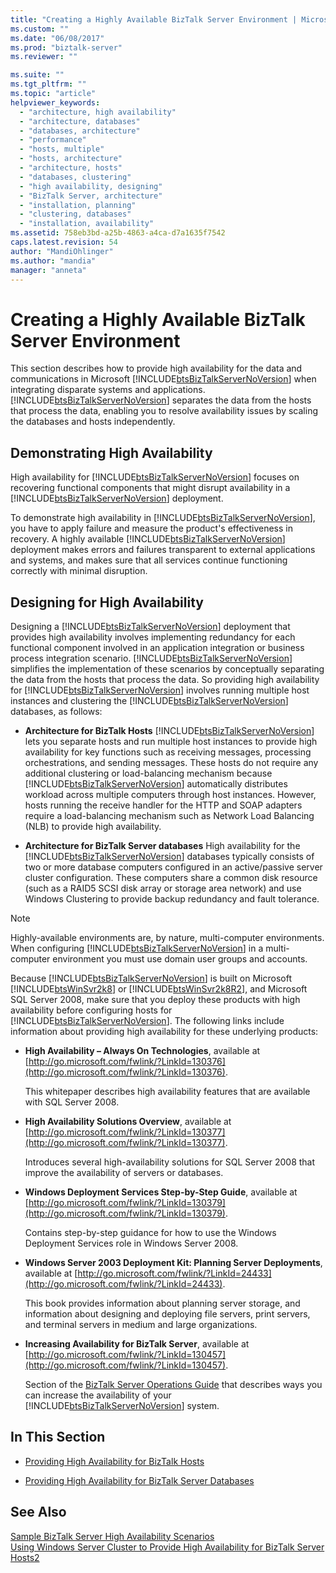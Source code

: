 ```yaml
---
title: "Creating a Highly Available BizTalk Server Environment | Microsoft Docs"
ms.custom: ""
ms.date: "06/08/2017"
ms.prod: "biztalk-server"
ms.reviewer: ""

ms.suite: ""
ms.tgt_pltfrm: ""
ms.topic: "article"
helpviewer_keywords: 
  - "architecture, high availability"
  - "architecture, databases"
  - "databases, architecture"
  - "performance"
  - "hosts, multiple"
  - "hosts, architecture"
  - "architecture, hosts"
  - "databases, clustering"
  - "high availability, designing"
  - "BizTalk Server, architecture"
  - "installation, planning"
  - "clustering, databases"
  - "installation, availability"
ms.assetid: 758eb3bd-a25b-4863-a4ca-d7a1635f7542
caps.latest.revision: 54
author: "MandiOhlinger"
ms.author: "mandia"
manager: "anneta"
---
```

# Creating a Highly Available BizTalk Server Environment
This section describes how to provide high availability for the data and communications in Microsoft [!INCLUDE[btsBizTalkServerNoVersion](../includes/btsbiztalkservernoversion-md.md)] when integrating disparate systems and applications. [!INCLUDE[btsBizTalkServerNoVersion](../includes/btsbiztalkservernoversion-md.md)] separates the data from the hosts that process the data, enabling you to resolve availability issues by scaling the databases and hosts independently.  
  
## Demonstrating High Availability  
 High availability for [!INCLUDE[btsBizTalkServerNoVersion](../includes/btsbiztalkservernoversion-md.md)] focuses on recovering functional components that might disrupt availability in a [!INCLUDE[btsBizTalkServerNoVersion](../includes/btsbiztalkservernoversion-md.md)] deployment.  
  
 To demonstrate high availability in [!INCLUDE[btsBizTalkServerNoVersion](../includes/btsbiztalkservernoversion-md.md)], you have to apply failure and measure the product's effectiveness in recovery. A highly available [!INCLUDE[btsBizTalkServerNoVersion](../includes/btsbiztalkservernoversion-md.md)] deployment makes errors and failures transparent to external applications and systems, and makes sure that all services continue functioning correctly with minimal disruption.  
  
## Designing for High Availability  
 Designing a [!INCLUDE[btsBizTalkServerNoVersion](../includes/btsbiztalkservernoversion-md.md)] deployment that provides high availability involves implementing redundancy for each functional component involved in an application integration or business process integration scenario. [!INCLUDE[btsBizTalkServerNoVersion](../includes/btsbiztalkservernoversion-md.md)] simplifies the implementation of these scenarios by conceptually separating the data from the hosts that process the data. So providing high availability for [!INCLUDE[btsBizTalkServerNoVersion](../includes/btsbiztalkservernoversion-md.md)] involves running multiple host instances and clustering the [!INCLUDE[btsBizTalkServerNoVersion](../includes/btsbiztalkservernoversion-md.md)] databases, as follows:  
  
- **Architecture for BizTalk Hosts** [!INCLUDE[btsBizTalkServerNoVersion](../includes/btsbiztalkservernoversion-md.md)] lets you separate hosts and run multiple host instances to provide high availability for key functions such as receiving messages, processing orchestrations, and sending messages. These hosts do not require any additional clustering or load-balancing mechanism because [!INCLUDE[btsBizTalkServerNoVersion](../includes/btsbiztalkservernoversion-md.md)] automatically distributes workload across multiple computers through host instances. However, hosts running the receive handler for the HTTP and SOAP adapters require a load-balancing mechanism such as Network Load Balancing (NLB) to provide high availability.  
  
- **Architecture for BizTalk Server databases** High availability for the [!INCLUDE[btsBizTalkServerNoVersion](../includes/btsbiztalkservernoversion-md.md)] databases typically consists of two or more database computers configured in an active/passive server cluster configuration. These computers share a common disk resource (such as a RAID5 SCSI disk array or storage area network) and use Windows Clustering to provide backup redundancy and fault tolerance.  
  
> [!NOTE]
>  Highly-available environments are, by nature, multi-computer environments. When configuring [!INCLUDE[btsBizTalkServerNoVersion](../includes/btsbiztalkservernoversion-md.md)] in a multi-computer environment you must use domain user groups and accounts.  
  
 Because [!INCLUDE[btsBizTalkServerNoVersion](../includes/btsbiztalkservernoversion-md.md)] is built on Microsoft [!INCLUDE[btsWinSvr2k8](../includes/btswinsvr2k8-md.md)] or [!INCLUDE[btsWinSvr2k8R2](../includes/btswinsvr2k8r2-md.md)], and Microsoft SQL Server 2008, make sure that you deploy these products with high availability before configuring hosts for [!INCLUDE[btsBizTalkServerNoVersion](../includes/btsbiztalkservernoversion-md.md)]. The following links include information about providing high availability for these underlying products:  
  
- **High Availability – Always On Technologies**, available at [http://go.microsoft.com/fwlink/?LinkId=130376](http://go.microsoft.com/fwlink/?LinkId=130376).  
  
   This whitepaper describes high availability features that are available with SQL Server 2008.  
  
- **High Availability Solutions Overview**, available at [http://go.microsoft.com/fwlink/?LinkId=130377](http://go.microsoft.com/fwlink/?LinkId=130377).  
  
   Introduces several high-availability solutions for SQL Server 2008 that improve the availability of servers or databases.  
  
- **Windows Deployment Services Step-by-Step Guide**, available at [http://go.microsoft.com/fwlink/?LinkId=130379](http://go.microsoft.com/fwlink/?LinkId=130379).  
  
   Contains step-by-step guidance for how to use the Windows Deployment Services role in Windows Server 2008.  
  
- **Windows Server 2003 Deployment Kit: Planning Server Deployments**, available at [http://go.microsoft.com/fwlink/?LinkId=24433](http://go.microsoft.com/fwlink/?LinkId=24433).  
  
   This book provides information about planning server storage, and information about designing and deploying file servers, print servers, and terminal servers in medium and large organizations.  
  
- **Increasing Availability for BizTalk Server**, available at [http://go.microsoft.com/fwlink/?LinkId=130457](http://go.microsoft.com/fwlink/?LinkId=130457).  
  
   Section of the [BizTalk Server Operations Guide](http://go.microsoft.com/fwlink/?LinkId=130458) that describes ways you can increase the availability of your [!INCLUDE[btsBizTalkServerNoVersion](../includes/btsbiztalkservernoversion-md.md)] system.  
  
## In This Section  
  
-   [Providing High Availability for BizTalk Hosts](../core/providing-high-availability-for-biztalk-hosts.md)  
  
-   [Providing High Availability for BizTalk Server Databases](../core/providing-high-availability-for-biztalk-server-databases.md)  
  
## See Also  
 [Sample BizTalk Server High Availability Scenarios](../core/sample-biztalk-server-high-availability-scenarios.md)   
 [Using Windows Server Cluster to Provide High Availability for BizTalk Server Hosts2](../core/use-windows-cluster-to-provide-high-availability-for-biztalk-hosts.md)